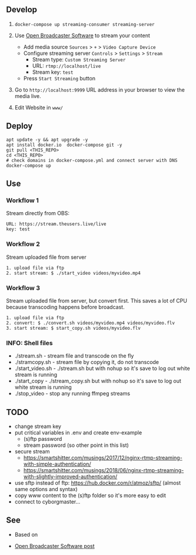 Develop
-------

1. `docker-compose up streaming-consumer streaming-server`

2. Use [Open Broadcaster Software](https://obsproject.com/) to stream your content

    * Add media source `Sources` > `+` > `Video Capture Device`
    * Configure streaming server `Controls` > `Settings` > `Stream`
        - Stream type: `Custom Streaming Server`
        - URL: `rtmp://localhost/live`
        - Stream key: `test`
    * Press `Start Streaming` button

3. Go to `http://localhost:9999` URL address in your browser to view the media live.

4. Edit Website in `www/`

Deploy
------

````
apt update -y && apt upgrade -y
apt install docker.io  docker-compose git -y
git pull <THIS_REPO>
cd <THIS_REPO>
# check domains in docker-compose.yml and connect server with DNS
docker-compose up
````

Use
---

### Workflow 1

Stream directly from OBS:
````
URL: https://stream.theusers.live/live
key: test
````

### Workflow 2
Stream uploaded file from server
````
1. upload file via ftp
2. start stream: $ ./start_video videos/myvideo.mp4
````

### Workflow 3
Stream uploaded file from server, but convert first. This saves a lot of CPU because transcoding happens before broadcast.
````
1. upload file via ftp
2. convert: $ ./convert.sh videos/myvideo.mp4 videos/myvideo.flv
3. start stream: $ start_copy.sh videos/myvideo.flv
````

### INFO: Shell files
* ./stream.sh - stream file and transcode on the fly
* ./stramcopy.sh - stream file by copying it, do not transcode
* ./start_video.sh - ./stream.sh but with nohup so it's save to log out white stream is running
* ./start_copy - ./stream_copy.sh but with nohup so it's save to log out white stream is running
* ./stop_video - stop any running ffmpeg streams

TODO
----

* change stream key
* put critical variables in .env and create env-example
  * (s)ftp password
  * stream password (so other point in this list)
* secure stream
  * https://smartshitter.com/musings/2017/12/nginx-rtmp-streaming-with-simple-authentication/
  * https://smartshitter.com/musings/2018/06/nginx-rtmp-streaming-with-slightly-improved-authentication/
* use sftp instead of ftp: https://hub.docker.com/r/atmoz/sftp/ (almost same options and syntax)
* copy www content to the (s)ftp folder so it's more easy to edit
* connect to cyborgmaster...

See
---
* Based on [](https://github.com/codeworksio/docker-streaming-server)

* [Open Broadcaster Software post](https://obsproject.com/forum/resources/how-to-set-up-your-own-private-streaming-server-server-using-nginx.50/)
